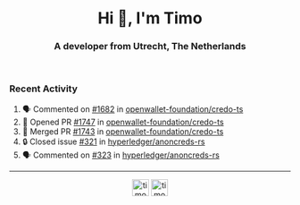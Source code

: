 <h1 align="center">Hi 👋, I'm Timo</h1>
<h3 align="center">A developer from Utrecht, The Netherlands</h3>
<br/>
<!-- https://github.com/rahuldkjain/github-profile-readme-generator --!>

<!--  <p align="left"><img src="https://github-readme-stats.vercel.app/api?username=timoglastra&show_icons=true&count_private=true&" alt="timoglastra" /></p> --!>

<!--
Github language stats
<p align="left"><img src="https://github-readme-stats.vercel.app/api/top-langs/?username=timoglastra&layout=compact" alt="timoglastra" /><p>
-->

<!-- Codestats language stats -->
<!-- <p align="left"><img src="https://codestats-readme.vercel.app/api/top-langs/?username=timoglastra&layout=compact&language_count=12" alt="timoglastra" /><p>    --!>
  
<h3>Recent Activity</h3>

<!--START_SECTION:activity-->
1. 🗣 Commented on [#1682](https://github.com/openwallet-foundation/credo-ts/issues/1682#issuecomment-1933226142) in [openwallet-foundation/credo-ts](https://github.com/openwallet-foundation/credo-ts)
2. 💪 Opened PR [#1747](https://github.com/openwallet-foundation/credo-ts/pull/1747) in [openwallet-foundation/credo-ts](https://github.com/openwallet-foundation/credo-ts)
3. 🎉 Merged PR [#1743](https://github.com/openwallet-foundation/credo-ts/pull/1743) in [openwallet-foundation/credo-ts](https://github.com/openwallet-foundation/credo-ts)
4. 🔒 Closed issue [#321](https://github.com/hyperledger/anoncreds-rs/issues/321) in [hyperledger/anoncreds-rs](https://github.com/hyperledger/anoncreds-rs)
5. 🗣 Commented on [#323](https://github.com/hyperledger/anoncreds-rs/pull/323#issuecomment-1931539426) in [hyperledger/anoncreds-rs](https://github.com/hyperledger/anoncreds-rs)
<!--END_SECTION:activity-->

---

<p align="center">
<a href="https://twitter.com/timoglastra" target="blank"><img align="center" src="https://cdn.jsdelivr.net/npm/simple-icons@3.0.1/icons/twitter.svg" alt="timoglastra" height="30" width="30" /></a>
<a href="https://linkedin.com/in/timoglastra" target="blank"><img align="center" src="https://cdn.jsdelivr.net/npm/simple-icons@3.0.1/icons/linkedin.svg" alt="timoglastra" height="30" width="30" /></a>
</p>



